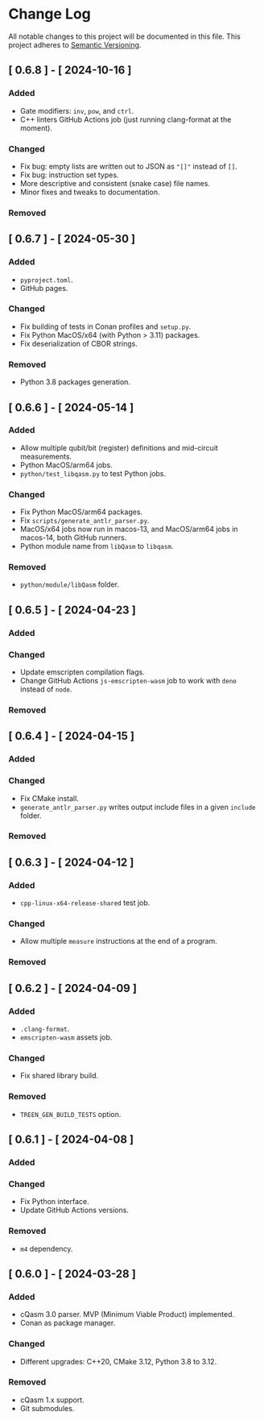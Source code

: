 # Change Log

All notable changes to this project will be documented in this file.
This project adheres to [Semantic Versioning](http://semver.org/).


## [ 0.6.8 ] - [ 2024-10-16 ]

### Added
- Gate modifiers: `inv`, `pow`, and `ctrl`.
- C++ linters GitHub Actions job (just running clang-format at the moment).

### Changed
- Fix bug: empty lists are written out to JSON as `"[]"` instead of `[]`.
- Fix bug: instruction set types.
- More descriptive and consistent (snake case) file names. 
- Minor fixes and tweaks to documentation.

### Removed


## [ 0.6.7 ] - [ 2024-05-30 ]

### Added
- `pyproject.toml`.
- GitHub pages.

### Changed
- Fix building of tests in Conan profiles and `setup.py`.
- Fix Python MacOS/x64 (with Python > 3.11) packages.
- Fix deserialization of CBOR strings.

### Removed
- Python 3.8 packages generation.

## [ 0.6.6 ] - [ 2024-05-14 ]

### Added
- Allow multiple qubit/bit (register) definitions and mid-circuit measurements.
- Python MacOS/arm64 jobs.
- `python/test_libqasm.py` to test Python jobs.

### Changed
- Fix Python MacOS/arm64 packages.
- Fix `scripts/generate_antlr_parser.py`.
- MacOS/x64 jobs now run in macos-13, and MacOS/arm64 jobs in macos-14, both GitHub runners.
- Python module name from `libQasm` to `libqasm`.

### Removed
- `python/module/libQasm` folder.


## [ 0.6.5 ] - [ 2024-04-23 ]

### Added

### Changed
- Update emscripten compilation flags.
- Change GitHub Actions `js-emscripten-wasm` job to work with `deno` instead of `node`.

### Removed


## [ 0.6.4 ] - [ 2024-04-15 ]

### Added

### Changed
- Fix CMake install.
- `generate_antlr_parser.py` writes output include files in a given `include` folder. 

### Removed


## [ 0.6.3 ] - [ 2024-04-12 ]

### Added
- `cpp-linux-x64-release-shared` test job.

### Changed
- Allow multiple `measure` instructions at the end of a program.

### Removed


## [ 0.6.2 ] - [ 2024-04-09 ]

### Added
- `.clang-format`.
- `emscripten-wasm` assets job.

### Changed
- Fix shared library build.

### Removed
- `TREEN_GEN_BUILD_TESTS` option.


## [ 0.6.1 ] - [ 2024-04-08 ]

### Added

### Changed
- Fix Python interface.
- Update GitHub Actions versions.

### Removed
- `m4` dependency.


## [ 0.6.0 ] - [ 2024-03-28 ]

### Added
- cQasm 3.0 parser. MVP (Minimum Viable Product) implemented.
- Conan as package manager.

### Changed
- Different upgrades: C++20, CMake 3.12, Python 3.8 to 3.12.

### Removed
- cQasm 1.x support.
- Git submodules.
